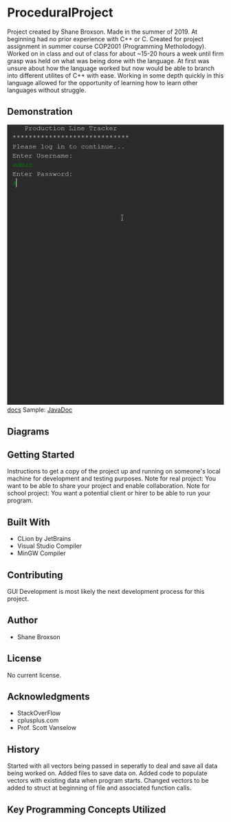 # ProceduralProject
Project created by Shane Broxson. Made in the summer of 2019. At beginning had no prior experience with C++ or C. Created for project assignment in summer course COP2001 (Programming Metholodogy). Worked on in class and out of class for about ~15-20 hours a week until firm grasp was held on what was being done with the language. At first was unsure about how the language worked but now would be able to branch into different utilites of C++ with ease. Working in some depth quickly in this language allowed for the opportunity of learning how to learn other languages without struggle.
## Demonstration
![ProjectGIF](docs/ProceduralProject.gif)
[docs](ShaneBroxson.github.io/ProceduralProject/docs/index.html)
Sample: [JavaDoc](https://pv-cop.github.io/PV-README-TEMPLATE/javadoc/index.html) 
## Diagrams
## Getting Started
Instructions to get a copy of the project up and running on someone's local machine for development and testing purposes. 
Note for real project: You want to be able to share your project and enable collaboration. 
Note for school project: You want a potential client or hirer to be able to run your program.
## Built With
* CLion by JetBrains
* Visual Studio Compiler
* MinGW Compiler
## Contributing
GUI Development is most likely the next development process for this project.
## Author
* Shane Broxson
## License
No current license.
## Acknowledgments
* StackOverFlow
* cplusplus.com
* Prof. Scott Vanselow 
## History
Started with all vectors being passed in seperatly to deal and save all data being worked on. 
Added files to save data on.
Added code to populate vectors with existing data when program starts.
Changed vectors to be added to struct at beginning of file and associated function calls.
## Key Programming Concepts Utilized
